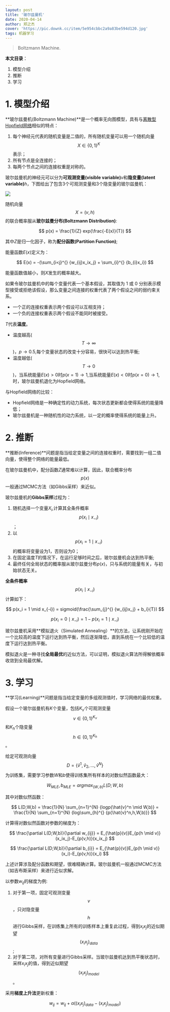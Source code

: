 ```yaml
---
layout: post
title: '玻尔兹曼机'
date: 2020-04-14
author: 郑之杰
cover: 'https://pic.downk.cc/item/5e954cbbc2a9a83be594d120.jpg'
tags: 机器学习
---
```


> Boltzmann Machine.

**本文目录**：
1. 模型介绍
2. 推断
3. 学习


# 1. 模型介绍
**玻尔兹曼机(Boltzmann Machine)**是一个概率无向图模型，具有与[离散型Hopfield网络](https://0809zheng.github.io/2020/04/13/hopfield-network.html)相似的特点：
1. 每个神经元代表的随机变量是二值的，所有随机变量可以用一个随机向量$$X \in \{0,1\}^K$$表示；
2. 所有节点是全连接的；
3. 每两个节点之间的连接权重是对称的。

玻尔兹曼机的神经元可以分为**可观测变量(visible variable)**$v$和**隐变量(latent variable)**$h$，下图给出了包含3个可观测变量和3个隐变量的玻尔兹曼机：

![](https://pic.downk.cc/item/5e952a3dc2a9a83be57fae50.jpg)

随机向量$$X = (v,h)$$的联合概率服从**玻尔兹曼分布(Boltzmann Distribution)**:

$$ p(x) = \frac{1}{Z} exp(\frac{-E(x)}{T}) $$

其中$Z$是归一化因子，称为**配分函数(Partition Function)**;

能量函数$E(x)$定义为：

$$ E(x) = -(\sum_{i<j}^{} {w_{ij}x_ix_j} + \sum_{i}^{} {b_{i}x_i}) $$

能量函数值越小，则$X$发生的概率越大。

如果令玻尔兹曼机中的每个变量代表一个基本假设，其取值为 1 或 0 分别表示模型接受或拒绝该假设，那么变量之间连接的权重代表了两个假设之间的弱约束关系。
- 一个正的连接权重表示两个假设可以互相支持；
- 一个负的连接权重表示两个假设不能同时被接受。

$T$代表**温度**。
- 温度越高($$T → ∞$$)，$p → 0.5$,每个变量状态的改变十分容易，很快可以达到热平衡;
- 温度越低($$T → 0$$)，当系统能量$E(x)>0$时$p(x=1) → 1$,当系统能量$E(x)<0$时$p(x=0) → 1$,时，玻尔兹曼机退化为Hopfield网络。

与Hopfield网络的比较：
- Hopfield网络是一种确定性的动力系统，每次状态更新都会使得系统的能量降低；
- 玻尔兹曼机是一种随机性的动力系统，以一定的概率使得系统的能量上升。

# 2. 推断
**推断(Inference)**问题是指当给定变量之间的连接权重时，需要找到一组二值向量，使得整个网络的能量最低。

在玻尔兹曼机中，配分函数$Z$通常难以计算，因此，联合概率分布$$p(x)$$一般通过MCMC方法（如Gibbs采样）来近似。

玻尔兹曼机的**Gibbs采样**过程为：
1. 随机选择一个变量$X_i$,计算其全条件概率$$p(x_i \mid x_{-i})$$；
2. 以$$p(x_i = 1 \mid x_{-i})$$的概率将变量设为1，否则设为0；
3. 在固定温度$T$的情况下，在运行足够时间之后，玻尔兹曼机会达到热平衡;
4. 最终任何全局状态的概率服从玻尔兹曼分布$p(x)$，只与系统的能量有关，与初始状态无关。

**全条件概率**$$p(x_i \mid x_{-i})$$计算如下：

$$ p(x_i = 1 \mid x_{-i}) = sigmoid(\frac{\sum_{j}^{} {w_{ij}x_j} + b_i}{T}) $$

$$ p(x_i = 0 \mid x_{-i}) = 1 - p(x_i = 1 \mid x_{-i}) $$

玻尔兹曼机采用**模拟退火（Simulated Annealing）**的方法，让系统刚开始在一个比较高的温度下运行达到热平衡，然后逐渐降低，直到系统在一个比较低的温度下运行达到热平衡。

模拟退火是一种寻找**全局最优**的近似方法，可以证明，模拟退火算法所得解依概率收敛到全局最优解。

# 3. 学习
**学习(Learning)**问题是指当给定变量的多组观测值时，学习网络的最优权重。

假设一个玻尔兹曼机有$K$个变量，包括$K_v$个可观测变量$$v \in \{0,1\}^{K_v}$$和$K_h$个隐变量$$h \in \{0,1\}^{K_h}$$。

给定可观测向量$$D = \{\hat{v}^1,\hat{v}_2,...,\hat{v}^N\}$$为训练集，需要学习参数$W$和$b$使得训练集所有样本的对数似然函数最大：

$$ W_{MLE},b_{MLE} = argmax_{(W,b)} L(D;W,b) $$

其中对数似然函数：

$$ L(D;W,b) = \frac{1}{N} \sum_{n=1}^{N} {logp(\hat{v}^n \mid W,b)} = \frac{1}{N} \sum_{n=1}^{N} {log\sum_{h}^{} {p(\hat{v}^n,h,W,b)}} $$

计算得对数似然函数对参数的梯度为：

$$ \frac{\partial L(D;W,b)}{\partial w_{ij}} = E_{\hat{p}(v)}E_{p(h \mid v)}(x_ix_j)-E_{p(v,h)}(x_ix_j) $$

$$ \frac{\partial L(D;W,b)}{\partial b_{i}} = E_{\hat{p}(v)}E_{p(h \mid v)}(x_i)-E_{p(v,h)}(x_i) $$

上述计算涉及配分函数和期望，很难精确计算。玻尔兹曼机一般通过MCMC方法（如吉布斯采样）来进行近似求解。

以参数$w_{ij}$的梯度为例:
1. 对于第一项，固定可观测变量$$v$$，只对隐变量$$h$$进行Gibbs采样，在训练集上所有的训练样本上重复此过程，得到$x_ix_j$的近似期望$$(x_ix_j)_{data}$$;
2. 对于第二项，对所有变量进行Gibbs采样。当玻尔兹曼机达到热平衡状态时，采样$x_ix_j$的值，得到近似期望$$(x_ix_j)_{model}$$。

采用**梯度上升法**更新权重：

$$ w_{ij} = w_{ij} + α((x_ix_j)_{data} - (x_ix_j)_{model}) $$
